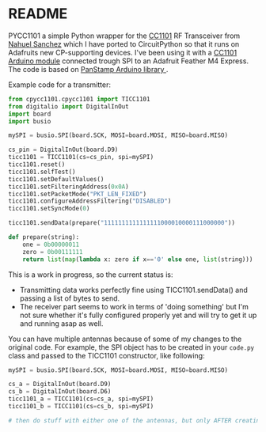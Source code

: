 # README #

PYCC1101 a simple Python wrapper for the [CC1101](http://www.ti.com/product/CC1101) RF Transceiver from [Nahuel Sanchez](https://github.com/nahueldsanchez) which I have ported to CircuitPython so that it runs on Adafruits new CP-supporting devices. I've been using it with a [CC1101 Arduino module](https://www.amazon.com/Solu-Wireless-Transceiver-Antenna-Arduino/dp/B00XDL9838/ref=pd_sbs_147_6?_encoding=UTF8&psc=1&refRID=51K5G4WS9ZPJVE7HC2MW) connected trough SPI to an Adafruit Feather M4 Express.
The code is based on [PanStamp Arduino library ](https://github.com/panStamp/arduino_avr).

Example code for a transmitter:

```python
from cpycc1101.cpycc1101 import TICC1101
from digitalio import DigitalInOut
import board
import busio

mySPI = busio.SPI(board.SCK, MOSI=board.MOSI, MISO=board.MISO)

cs_pin = DigitalInOut(board.D9)
ticc1101 = TICC1101(cs=cs_pin, spi=mySPI)
ticc1101.reset()
ticc1101.selfTest()
ticc1101.setDefaultValues()
ticc1101.setFilteringAddress(0x0A)
ticc1101.setPacketMode("PKT_LEN_FIXED")
ticc1101.configureAddressFiltering("DISABLED")
ticc1101.setSyncMode(0)

ticc1101.sendData(prepare("1111111111111111000010000111000000"))

def prepare(string):
    one = 0b00000011
    zero = 0b00111111
    return list(map(lambda x: zero if x=='0' else one, list(string)))
```

This is a work in progress, so the current status is:

* Transmitting data works perfectly fine using TICC1101.sendData() and passing a list of bytes to send.
* The receiver part seems to work in terms of 'doing something' but I'm not sure whether it's fully configured properly yet and will try to get it up and running asap as well.

You can have multiple antennas because of some of my changes to the original code. For example, the SPI object has to be created in your `code.py` class and passed to the TICC1101 constructor, like following:

```python
mySPI = busio.SPI(board.SCK, MOSI=board.MOSI, MISO=board.MISO)

cs_a = DigitalInOut(board.D9)
cs_b = DigitalInOut(board.D6)
ticc1101_a = TICC1101(cs=cs_a, spi=mySPI)
ticc1101_b = TICC1101(cs=cs_b, spi=mySPI)

# then do stuff with either one of the antennas, but only AFTER creating both TICC1101 objects.

```